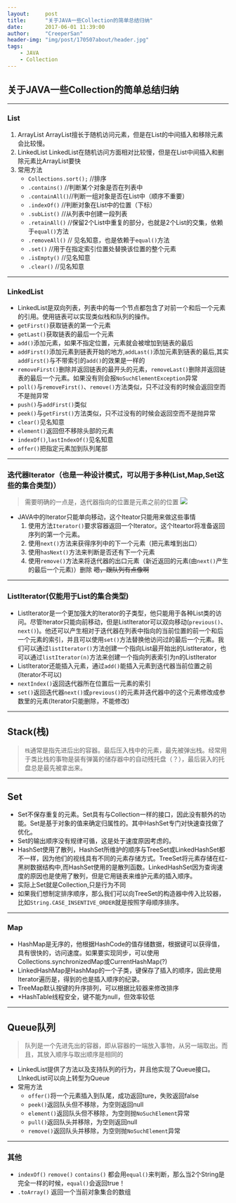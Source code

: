 ```yaml
---
layout:     post
title:      "关于JAVA一些Collection的简单总结归纳"
date:       2017-06-01 11:39:00
author:     "CreeperSan"
header-img: "img/post/170507about/header.jpg"
tags:
    - JAVA
    - Collection
---
```


## 关于JAVA一些Collection的简单总结归纳

---
### List
1. ArrayList
    ArrayList擅长于随机访问元素，但是在List的中间插入和移除元素会比较慢。
2. LinkedList
    LinkedList在随机访问方面相对比较慢，但是在List中间插入和删除元素比ArrayList要快
3. 常用方法
    + `Collections.sort();`    //排序
    + `.contains()`    //判断某个对象是否在列表中
    + `.containAll()`//判断一组对象是否在List中（顺序不重要）
    + `.indexOf()`    //判断对象在List中的位置（下标）
    + `.subList()`  //从列表中创建一段列表
    + `.retainAll()`   //保留2个List中重复的部分，也就是2个List的交集，依赖于`equal()`方法
    + `.removeAll()` // 见名知意，也是依赖于`equal()`方法
    + `.set()`  //用于在指定索引位置处替换该位置的整个元素
    + `.isEmpty()`  //见名知意
    + `.clear()`    //见名知意

---

### LinkedList
+ LinkedList是双向列表，列表中的每一个节点都包含了对前一个和后一个元素的引用。使用链表可以实现类似栈和队列的操作。
+ `getFirst()`获取链表的第一个元素
+ `getLast()`获取链表的最后一个元素
+ `add()`添加元素，如果不指定位置，元素就会被增加到链表的最后
+ `addFirst()`添加元素到链表开始的地方,`addLast()`添加元素到链表的最后,其实`addFirst()`与不带索引的`add()`的效果是一样的
+ `removeFirst()`删除并返回链表的最开头的元素，`removeLast()`删除并返回链表的最后一个元素。如果没有则会报`NoSuchElementException`异常
+ `poll()`与`removeFirst()`、`remove()`方法类似，只不过没有的时候会返回空而不是抛异常
+ `push()`与`addFirst()`类似
+ `peek()`与`getFirst()`方法类似，只不过没有的时候会返回空而不是抛异常
+ `clear()`见名知意
+ `element()`返回但不移除头部的元素
+ `indexOf()`,`lastIndexOf()`见名知意
+ `offer()`把指定元素加到队列尾部

---

### 迭代器Iterator（也是一种设计模式，可以用于多种(List,Map,Set这些的集合类型)）

> 需要明确的一点是，迭代器指向的位置是元素之前的位置 ![](http://img.blog.csdn.net/20141127192847281?watermark/2/text/aHR0cDovL2Jsb2cuY3Nkbi5uZXQvbG9uZ3NoZW5nZ3Vvamk=/font/5a6L5L2T/fontsize/400/fill/I0JBQkFCMA==/dissolve/70/gravity/SouthEast)

+ JAVA中的Iterator只能单向移动，这个Iteator只能用来做这些事情
    1. 使用方法`Iterator()`要求容器返回一个Iterator。这个Iteartor将准备返回序列的第一个元素。
    2. 使用`next()`方法来获得序列中的下一个元素（把元素堆到出口）
    3. 使用`hasNext()`方法来判断是否还有下一个元素
    4. 使用`remove()`方法来将迭代器的出口元素（新近返回的元素(由`next()`产生的最后一个元素)）删除
~~嗯，跟队列有点像啊~~
    
---

### ListIterator(仅能用于List的集合类型)
+ ListIterator是一个更加强大的Iterator的子类型，他只能用于各种List类的访问。尽管Iterator只能向前移动，但是ListIterator可以双向移动(`previous()`、 `next()`)。他还可以产生相对于迭代器在列表中指向的当前位置的前一个和后一个元素的索引，并且可以使用`set()`方法替换他访问过的最后一个元素。我们可以通过`listIterator()`方法创建一个指向List最开始出的ListIterator，也可以通过`listIterator(n)`方法来创建一个指向列表索引为n的ListIterator
+ ListIterator还能插入元素，通过`add()`能插入元素到迭代器当前位置之前(Iterator不可以)
+ `nextIndex()`返回迭代器所在位置后一元素的索引
+ `set()`返回迭代器`next()`或`previous()`的元素并迭代器中的这个元素修改成参数里的元素(Iterator只能删除，不能修改)


---

## Stack(栈)
> `栈`通常是指先进后出的容器。最后压入栈中的元素，最先被弹出栈。经常用于类比栈的事物是装有弹簧的储存器中的自动残托盘（？），最后装入的托盘总是最先被拿出来。

---

## Set

+ Set不保存重复的元素。Set具有与Collection一样的接口，因此没有额外的功能。Set是基于对象的值来确定归属性的。其中HashSet专门对快速查找做了优化。
+ Set的输出顺序没有规律可循，这是处于速度原因考虑的。
+ HashSet使用了散列，HashSet所维护的顺序与TreeSet或LinkedHashSet都不一样，因为他们的视线具有不同的元素存储方式。TreeSet将元素存储在红-黑树数据结构中,而HashSet使用的是散列函数。LinkedHashSet因为查询速度的原因也是使用了散列，但是它用链表来维护元素的插入顺序。
+ 实际上Set就是Collection,只是行为不同
+ 如果我们想制定排序顺序，那么我们可以向TreeSet的构造器中传入比较器，比如`String.CASE_INSENTIVE_ORDER`就是按照字母顺序排序。

---

### Map
+ HashMap是无序的，他根据HashCode的值存储数据，根据键可以获得值，具有很快的，访问速度。如果要实现同步，可以使用Collections.synchronizedMap或CurrentHashMap(?)
+ LinkedHashMap是HashMap的一个子类，键保存了插入的顺序，因此使用Iterator遍历是，得到的也是插入顺序的纪录。
+ TreeMap默认按键的升序排列，可以根据比较器来修改排序
+ *HashTable线程安全，键不能为null，但效率较低

---

## Queue队列
> 队列是一个先进先出的容器，即从容器的一端放入事物，从另一端取出。而且，其放入顺序与取出顺序是相同的

+ LinkedList提供了方法以及支持队列的行为，并且他实现了Queue接口。LInkedList可以向上转型为Queue
+ 常用方法
	+ `offer()`将一个元素插入到队尾，成功返回ture，失败返回false
	+ `peek()`返回队头但不移除，为空则返回null
	+ `element()`返回队头但不移除，为空则抛`NoSuchElement`异常
	+ `pull()`返回队头并移除，为空则返回null
	+ `remove()`返回队头并移除，为空则抛`NoSuchElement`异常

---

### 其他
+ `indexOf()` `remove()` `contains()` 都会用`equal()`来判断，那么当2个String是完全一样的时候，`equal()`会返回true！
+ `.toArray()` 返回一个当前对象集合的数组
